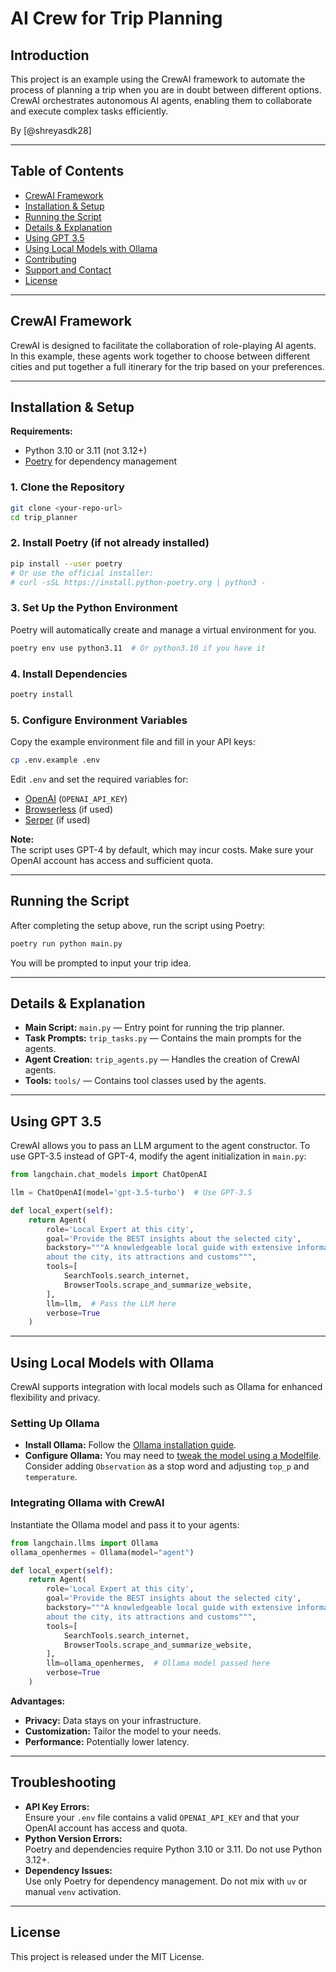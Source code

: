 # AI Crew for Trip Planning

## Introduction

This project is an example using the CrewAI framework to automate the process of planning a trip when you are in doubt between different options. CrewAI orchestrates autonomous AI agents, enabling them to collaborate and execute complex tasks efficiently.

By [@shreyasdk28]

---

## Table of Contents

- [CrewAI Framework](#crewai-framework)
- [Installation & Setup](#installation--setup)
- [Running the Script](#running-the-script)
- [Details & Explanation](#details--explanation)
- [Using GPT 3.5](#using-gpt-35)
- [Using Local Models with Ollama](#using-local-models-with-ollama)
- [Contributing](#contributing)
- [Support and Contact](#support-and-contact)
- [License](#license)

---

## CrewAI Framework

CrewAI is designed to facilitate the collaboration of role-playing AI agents. In this example, these agents work together to choose between different cities and put together a full itinerary for the trip based on your preferences.

---

## Installation & Setup

**Requirements:**
- Python 3.10 or 3.11 (not 3.12+)
- [Poetry](https://python-poetry.org/) for dependency management

### 1. Clone the Repository

```sh
git clone <your-repo-url>
cd trip_planner
```

### 2. Install Poetry (if not already installed)

```sh
pip install --user poetry
# Or use the official installer:
# curl -sSL https://install.python-poetry.org | python3 -
```

### 3. Set Up the Python Environment

Poetry will automatically create and manage a virtual environment for you.

```sh
poetry env use python3.11  # Or python3.10 if you have it
```

### 4. Install Dependencies

```sh
poetry install
```

### 5. Configure Environment Variables

Copy the example environment file and fill in your API keys:

```sh
cp .env.example .env
```

Edit `.env` and set the required variables for:
- [OpenAI](https://platform.openai.com/api-keys) (`OPENAI_API_KEY`)
- [Browserless](https://www.browserless.io/) (if used)
- [Serper](https://serper.dev/) (if used)

**Note:**  
The script uses GPT-4 by default, which may incur costs. Make sure your OpenAI account has access and sufficient quota.

---

## Running the Script

After completing the setup above, run the script using Poetry:

```sh
poetry run python main.py
```

You will be prompted to input your trip idea.

---

## Details & Explanation

- **Main Script:** `main.py` — Entry point for running the trip planner.
- **Task Prompts:** `trip_tasks.py` — Contains the main prompts for the agents.
- **Agent Creation:** `trip_agents.py` — Handles the creation of CrewAI agents.
- **Tools:** `tools/` — Contains tool classes used by the agents.

---

## Using GPT 3.5

CrewAI allows you to pass an LLM argument to the agent constructor. To use GPT-3.5 instead of GPT-4, modify the agent initialization in `main.py`:

```python
from langchain.chat_models import ChatOpenAI

llm = ChatOpenAI(model='gpt-3.5-turbo')  # Use GPT-3.5

def local_expert(self):
    return Agent(
        role='Local Expert at this city',
        goal='Provide the BEST insights about the selected city',
        backstory="""A knowledgeable local guide with extensive information
        about the city, its attractions and customs""",
        tools=[
            SearchTools.search_internet,
            BrowserTools.scrape_and_summarize_website,
        ],
        llm=llm,  # Pass the LLM here
        verbose=True
    )
```

---

## Using Local Models with Ollama

CrewAI supports integration with local models such as Ollama for enhanced flexibility and privacy.

### Setting Up Ollama

- **Install Ollama:** Follow the [Ollama installation guide](https://github.com/jmorganca/ollama/blob/main/docs/install.md).
- **Configure Ollama:** You may need to [tweak the model using a Modelfile](https://github.com/jmorganca/ollama/blob/main/docs/modelfile.md). Consider adding `Observation` as a stop word and adjusting `top_p` and `temperature`.

### Integrating Ollama with CrewAI

Instantiate the Ollama model and pass it to your agents:

```python
from langchain.llms import Ollama
ollama_openhermes = Ollama(model="agent")

def local_expert(self):
    return Agent(
        role='Local Expert at this city',
        goal='Provide the BEST insights about the selected city',
        backstory="""A knowledgeable local guide with extensive information
        about the city, its attractions and customs""",
        tools=[
            SearchTools.search_internet,
            BrowserTools.scrape_and_summarize_website,
        ],
        llm=ollama_openhermes,  # Ollama model passed here
        verbose=True
    )
```

**Advantages:**
- **Privacy:** Data stays on your infrastructure.
- **Customization:** Tailor the model to your needs.
- **Performance:** Potentially lower latency.

---

## Troubleshooting

- **API Key Errors:**  
  Ensure your `.env` file contains a valid `OPENAI_API_KEY` and that your OpenAI account has access and quota.
- **Python Version Errors:**  
  Poetry and dependencies require Python 3.10 or 3.11. Do not use Python 3.12+.
- **Dependency Issues:**  
  Use only Poetry for dependency management. Do not mix with `uv` or manual `venv` activation.

---

## License

This project is released under the MIT License.
